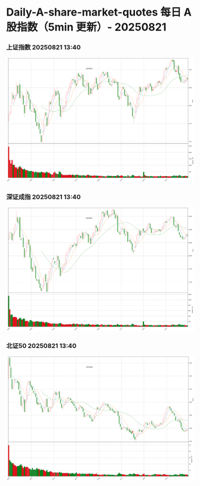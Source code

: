 
# Daily-A-share-market-quotes 每日 A 股指数（5min 更新）- 20250821

### 上证指数 20250821 13:40
![](./fig/2025/8/20250821-sh000001.png)

### 深证成指 20250821 13:40
![](./fig/2025/8/20250821-sz399001.png)

### 北证50 20250821 13:40
![](./fig/2025/8/20250821-bj899050.png)
